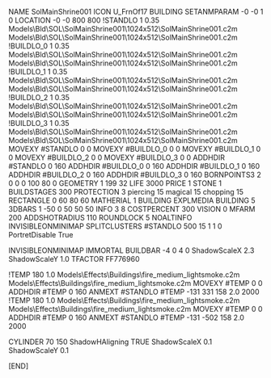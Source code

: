 NAME SolMainShrine001
ICON U_FrnOf17
BUILDING
SETANMPARAM -0 -0 1 0
LOCATION -0 -0 800 800
!STANDLO      1 0.35 Models\Bld\SOL\SolMainShrine001\1024x512\SolMainShrine001.c2m Models\Bld\SOL\SolMainShrine001\1024x512\SolMainShrine001.c2m
!BUILDLO_0    1 0.35 Models\Bld\SOL\SolMainShrine001\1024x512\SolMainShrine001.c2m Models\Bld\SOL\SolMainShrine001\1024x512\SolMainShrine001.c2m
!BUILDLO_1    1 0.35 Models\Bld\SOL\SolMainShrine001\1024x512\SolMainShrine001.c2m Models\Bld\SOL\SolMainShrine001\1024x512\SolMainShrine001.c2m
!BUILDLO_2    1 0.35 Models\Bld\SOL\SolMainShrine001\1024x512\SolMainShrine001.c2m Models\Bld\SOL\SolMainShrine001\1024x512\SolMainShrine001.c2m
!BUILDLO_3    1 0.35 Models\Bld\SOL\SolMainShrine001\1024x512\SolMainShrine001.c2m Models\Bld\SOL\SolMainShrine001\1024x512\SolMainShrine001.c2m
MOVEXY #STANDLO   0 0
MOVEXY #BUILDLO_0 0 0
MOVEXY #BUILDLO_1 0 0
MOVEXY #BUILDLO_2 0 0
MOVEXY #BUILDLO_3 0 0
ADDHDIR #STANDLO 0 160
ADDHDIR #BUILDLO_0 0 160
ADDHDIR #BUILDLO_1 0 160
ADDHDIR #BUILDLO_2 0 160
ADDHDIR #BUILDLO_3 0 160
BORNPOINTS3 2 0 0 0 100 80 0
GEOMETRY 1 199 32
LIFE     3000
PRICE 1 STONE 1
BUILDSTAGES 300
PROTECTION 3 piercing 15 magical 15 chopping 15
RECTANGLE    0 60 80 60
MATHERIAL 1 BUILDING
EXPLMEDIA BUILDING 5
3DBARS 1 -50 0 50 50 50
INFO 3 8
COSTPERCENT 300
VISION 0
MFARM 200
ADDSHOTRADIUS 110
ROUNDLOCK 5
NOALTINFO
INVISIBLEONMINIMAP
SPLITCLUSTERS #STANDLO 500 15 1 1 0
PortretDisable True

INVISIBLEONMINIMAP
IMMORTAL
BUILDBAR -4 0 4 0
ShadowScaleX 2.3
ShadowScaleY 1.0
TFACTOR FF776960

!TEMP 180 1.0 Models\Effects\Buildings\fire_medium_lightsmoke.c2m Models\Effects\Buildings\fire_medium_lightsmoke.c2m
MOVEXY  #TEMP 0 0
ADDHDIR #TEMP 0 160
ANMEXT #STANDLO #TEMP -131 331 158 2.0 2000
!TEMP 180 1.0 Models\Effects\Buildings\fire_medium_lightsmoke.c2m Models\Effects\Buildings\fire_medium_lightsmoke.c2m
MOVEXY  #TEMP 0 0
ADDHDIR #TEMP 0 160
ANMEXT #STANDLO #TEMP -131 -502 158 2.0 2000

CYLINDER 70 150
ShadowHAligning TRUE
ShadowScaleX 0.1
ShadowScaleY 0.1

[END]
